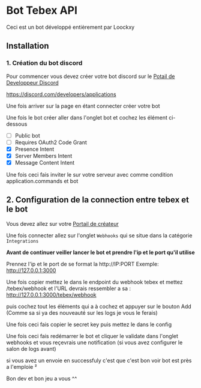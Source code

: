# Bot Tebex API
Ceci est un bot développé entièrement par Loockxy
## Installation
### 1. Création du bot discord

Pour commencer vous devez créer votre bot discord sur le [Potail de Developpeur Discord](https://discord.com/developers/applications)

https://discord.com/developers/applications

Une fois arriver sur la page en étant connecter créer votre bot

Une fois le bot créer aller dans l'onglet bot et cochez les élément ci-dessous

- [ ] Public bot
- [ ] Requires OAuth2 Code Grant
- [x] Presence Intent
- [x] Server Members Intent
- [x] Message Content Intent

Une fois ceci fais inviter le sur votre serveur avec comme condition application.commands et bot
## 2. Configuration de la connection entre tebex et le bot
Vous devez allez sur votre [Portail de créateur](https://creator.tebex.io/)

Une fois connecter allez sur l'onglet `Webhooks` qui se situe dans la catégorie `Integrations`

**Avant de continuer veiller lancer le bot et prendre l'ip et le port qu'il utilise**

Prennez l'ip et le port de se format la http://IP:PORT Exemple: http://127.0.0.1:3000

Une fois copier mettez le dans le endpoint du webhook tebex et mettez /tebex/webhook et l'URL devrais ressembler a sa : http://127.0.0.1:3000/tebex/webhook

puis cochez tout les éléments qui a à cochez et appuyer sur le bouton Add (Comme sa si ya des nouveauté sur les logs je vous le ferais)

Une fois ceci fais copier le secret key puis mettez le dans le config 

Une fois ceci fais redémarrer le bot et cliquer le validate dans l'onglet webhooks et vous reçevrais une notification (si vous avez configurer le salon de logs avant)

si vous avez un envoie en successfuly c'est que c'est bon voir bot est près a l'emploie ²

Bon dev et bon jeu a vous ^^